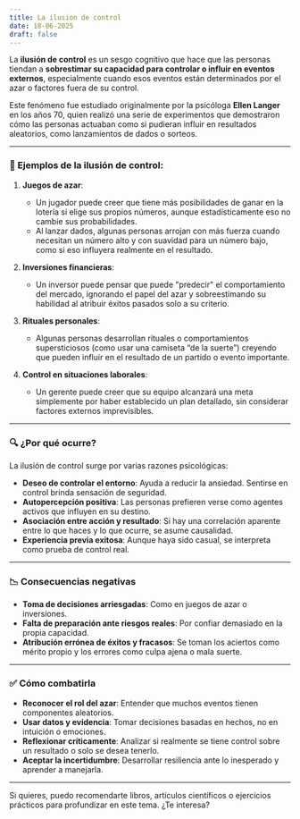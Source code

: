 ```yaml
---
title: La ilusion de control
date: 18-06-2025
draft: false
---
```


La **ilusión de control** es un sesgo cognitivo que hace que las personas tiendan a **sobrestimar su capacidad para controlar o influir en eventos externos**, especialmente cuando esos eventos están determinados por el azar o factores fuera de su control.

Este fenómeno fue estudiado originalmente por la psicóloga **Ellen Langer** en los años 70, quien realizó una serie de experimentos que demostraron cómo las personas actuaban como si pudieran influir en resultados aleatorios, como lanzamientos de dados o sorteos.

---

### 🧠 Ejemplos de la ilusión de control:

1. **Juegos de azar**:  
   - Un jugador puede creer que tiene más posibilidades de ganar en la lotería si elige sus propios números, aunque estadísticamente eso no cambie sus probabilidades.
   - Al lanzar dados, algunas personas arrojan con más fuerza cuando necesitan un número alto y con suavidad para un número bajo, como si eso influyera realmente en el resultado.

2. **Inversiones financieras**:  
   - Un inversor puede pensar que puede "predecir" el comportamiento del mercado, ignorando el papel del azar y sobreestimando su habilidad al atribuir éxitos pasados solo a su criterio.

3. **Rituales personales**:  
   - Algunas personas desarrollan rituales o comportamientos supersticiosos (como usar una camiseta “de la suerte”) creyendo que pueden influir en el resultado de un partido o evento importante.

4. **Control en situaciones laborales**:  
   - Un gerente puede creer que su equipo alcanzará una meta simplemente por haber establecido un plan detallado, sin considerar factores externos imprevisibles.

---

### 🔍 ¿Por qué ocurre?

La ilusión de control surge por varias razones psicológicas:

- **Deseo de controlar el entorno**: Ayuda a reducir la ansiedad. Sentirse en control brinda sensación de seguridad.
- **Autopercepción positiva**: Las personas prefieren verse como agentes activos que influyen en su destino.
- **Asociación entre acción y resultado**: Si hay una correlación aparente entre lo que haces y lo que ocurre, se asume causalidad.
- **Experiencia previa exitosa**: Aunque haya sido casual, se interpreta como prueba de control real.

---

### 📉 Consecuencias negativas

- **Toma de decisiones arriesgadas**: Como en juegos de azar o inversiones.
- **Falta de preparación ante riesgos reales**: Por confiar demasiado en la propia capacidad.
- **Atribución errónea de éxitos y fracasos**: Se toman los aciertos como mérito propio y los errores como culpa ajena o mala suerte.

---

### ✅ Cómo combatirla

- **Reconocer el rol del azar**: Entender que muchos eventos tienen componentes aleatorios.
- **Usar datos y evidencia**: Tomar decisiones basadas en hechos, no en intuición o emociones.
- **Reflexionar críticamente**: Analizar si realmente se tiene control sobre un resultado o solo se desea tenerlo.
- **Aceptar la incertidumbre**: Desarrollar resiliencia ante lo inesperado y aprender a manejarla.

---

Si quieres, puedo recomendarte libros, artículos científicos o ejercicios prácticos para profundizar en este tema. ¿Te interesa?